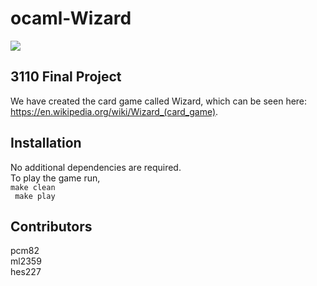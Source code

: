 # ocaml-Wizard
![](https://i.ebayimg.com/images/g/UmQAAOSwge9gU7Ju/s-l225.jpg)
## 3110 Final Project
We have created the card game called Wizard, which can be seen here: https://en.wikipedia.org/wiki/Wizard_(card_game).

## Installation
No additional dependencies are required. <br>
To play the game run, <br>
```` make clean ```` <br> 
```` make play````

## Contributors
pcm82 <br> ml2359 <br> hes227

